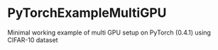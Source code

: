 # PyTorchExampleMultiGPU
Minimal working example of multi GPU setup on PyTorch (0.4.1) using CIFAR-10 dataset

